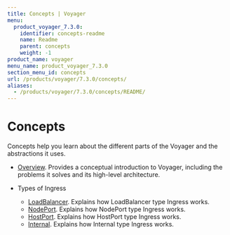 ```yaml
---
title: Concepts | Voyager
menu:
  product_voyager_7.3.0:
    identifier: concepts-readme
    name: Readme
    parent: concepts
    weight: -1
product_name: voyager
menu_name: product_voyager_7.3.0
section_menu_id: concepts
url: /products/voyager/7.3.0/concepts/
aliases:
  - /products/voyager/7.3.0/concepts/README/
---
```

# Concepts

Concepts help you learn about the different parts of the Voyager and the abstractions it uses.

- [Overview](/products/voyager/7.3.0/concepts/overview). Provides a conceptual introduction to Voyager, including the problems it solves and its high-level architecture.

- Types of Ingress
  - [LoadBalancer](/products/voyager/7.3.0/concepts/ingress-types/loadbalancer). Explains how LoadBalancer type Ingress works.
  - [NodePort](/products/voyager/7.3.0/concepts/ingress-types/nodeport). Explains how NodePort type Ingress works.
  - [HostPort](/products/voyager/7.3.0/concepts/ingress-types/hostport). Explains how HostPort type Ingress works.
  - [Internal](/products/voyager/7.3.0/concepts/ingress-types/internal). Explains how Internal type Ingress works.
